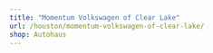 ```yaml
---
title: "Momentum Volkswagen of Clear Lake"
url: /houston/momentum-volkswagen-of-clear-lake/
shop: Autohaus
---
```

